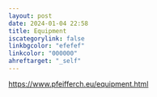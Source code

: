 ```yaml
---
layout: post
date: 2024-01-04 22:58
title: Equipment
iscategorylink: false
linkbgcolor: "efefef"
linkcolor: "000000"
ahreftarget: "_self"
---
```

https://www.pfeifferch.eu/equipment.html
